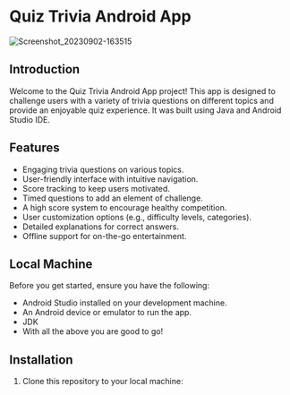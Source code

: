 # Quiz Trivia Android App
![Screenshot_20230902-163515](https://github.com/JoseSagwe/Quiz-Trivia-App/assets/110198843/9e5bfbc3-245d-4bc7-9393-33b4e25679fa)

## Introduction
Welcome to the Quiz Trivia Android App project! This app is designed to challenge users with a variety of trivia questions on different topics and provide an enjoyable quiz experience. It was built using Java and Android Studio IDE.


## Features
- Engaging trivia questions on various topics.
- User-friendly interface with intuitive navigation.
- Score tracking to keep users motivated.
- Timed questions to add an element of challenge.
- A high score system to encourage healthy competition.
- User customization options (e.g., difficulty levels, categories).
- Detailed explanations for correct answers.
- Offline support for on-the-go entertainment.


## Local Machine
Before you get started, ensure you have the following:
- Android Studio installed on your development machine.
- An Android device or emulator to run the app.
- JDK
- With all the above you are good to go!
## Installation
1. Clone this repository to your local machine:
